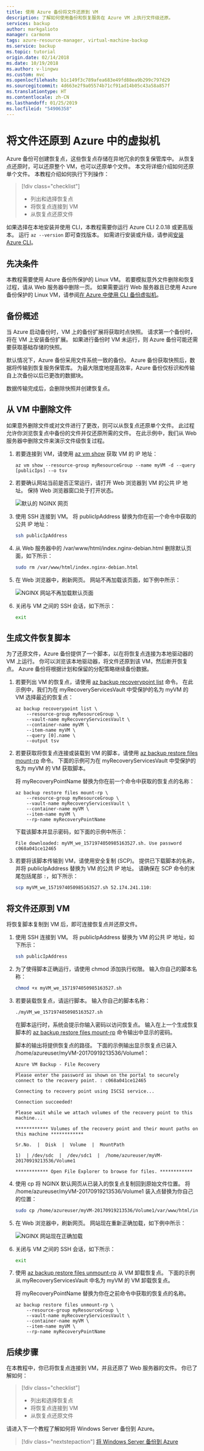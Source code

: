 ```yaml
---
title: 使用 Azure 备份将文件还原到 VM
description: 了解如何使用备份和恢复服务在 Azure VM 上执行文件级还原。
services: backup
author: markgalioto
manager: carmonm
tags: azure-resource-manager, virtual-machine-backup
ms.service: backup
ms.topic: tutorial
origin.date: 02/14/2018
ms.date: 10/19/2018
ms.author: v-lingwu
ms.custom: mvc
ms.openlocfilehash: b1c149f3c789afea683e49fd88ea9b299c797d29
ms.sourcegitcommit: 4d663e2f9a05574b71cf91ad14b05c43a58a857f
ms.translationtype: HT
ms.contentlocale: zh-CN
ms.lasthandoff: 01/25/2019
ms.locfileid: "54906358"
---
```

# <a name="restore-files-to-a-virtual-machine-in-azure"></a>将文件还原到 Azure 中的虚拟机
Azure 备份可创建恢复点，这些恢复点存储在异地冗余的恢复保管库中。 从恢复点还原时，可以还原整个 VM，也可以还原单个文件。 本文将详细介绍如何还原单个文件。 本教程介绍如何执行下列操作：

> [!div class="checklist"]
> * 列出和选择恢复点
> * 将恢复点连接到 VM
> * 从恢复点还原文件

如果选择在本地安装并使用 CLI，本教程需要你运行 Azure CLI 2.0.18 或更高版本。 运行 `az --version` 即可查找版本。 如需进行安装或升级，请参阅[安装 Azure CLI](/cli/install-azure-cli)。 


## <a name="prerequisites"></a>先决条件
本教程需要使用 Azure 备份所保护的 Linux VM。 若要模拟意外文件删除和恢复过程，请从 Web 服务器中删除一页。 如果需要运行 Web 服务器且已使用 Azure 备份保护的 Linux VM，请参阅[在 Azure 中使用 CLI 备份虚拟机](quick-backup-vm-cli.md)。


## <a name="backup-overview"></a>备份概述
当 Azure 启动备份时，VM 上的备份扩展将获取时点快照。 请求第一个备份时，将在 VM 上安装备份扩展。 如果进行备份时 VM 未运行，则 Azure 备份可能还需要获取基础存储的快照。

默认情况下，Azure 备份采用文件系统一致的备份。 Azure 备份获取快照后，数据将传输到恢复服务保管库。 为最大限度地提高效率，Azure 备份仅标识和传输自上次备份以后已更改的数据块。

数据传输完成后，会删除快照并创建恢复点。


## <a name="delete-a-file-from-a-vm"></a>从 VM 中删除文件
如果意外删除文件或对文件进行了更改，则可以从恢复点还原单个文件。 此过程允许你浏览恢复点中备份的文件并仅还原所需的文件。 在此示例中，我们从 Web 服务器中删除文件来演示文件级恢复过程。

1. 若要连接到 VM，请使用 [az vm show](/cli/vm?view=azure-cli-latest#az-vm-show) 获取 VM 的 IP 地址：

     ```azurecli
     az vm show --resource-group myResourceGroup --name myVM -d --query [publicIps] --o tsv
     ```

2. 若要确认网站当前是否正常运行，请打开 Web 浏览器到 VM 的公共 IP 地址。 保持 Web 浏览器窗口处于打开状态。

    ![默认的 NGINX 网页](./media/tutorial-restore-files/nginx-working.png)

3. 使用 SSH 连接到 VM。 将 publicIpAddress 替换为你在前一个命令中获取的公共 IP 地址：

    ```bash
    ssh publicIpAddress
    ```

4. 从 Web 服务器中的 /var/www/html/index.nginx-debian.html 删除默认页面，如下所示：

    ```bash
    sudo rm /var/www/html/index.nginx-debian.html
    ```

5. 在 Web 浏览器中，刷新网页。 网站不再加载该页面，如下例中所示：

    ![NGINX 网站不再加载默认页面](./media/tutorial-restore-files/nginx-broken.png)

6. 关闭与 VM 之间的 SSH 会话，如下所示：

    ```bash
    exit
    ```


## <a name="generate-file-recovery-script"></a>生成文件恢复脚本
为了还原文件，Azure 备份提供了一个脚本，以在将恢复点连接为本地驱动器的 VM 上运行。 你可以浏览该本地驱动器，将文件还原到该 VM，然后断开恢复点。 Azure 备份将根据计划和保留的分配策略继续备份数据。

1. 若要列出 VM 的恢复点，请使用 [az backup recoverypoint list](/cli/backup/recoverypoint?view=azure-cli-latest#az-backup-recoverypoint-list) 命令。 在此示例中，我们为在 myRecoveryServicesVault 中受保护的名为 myVM 的 VM 选择最近的恢复点：

    ```azurecli
    az backup recoverypoint list \
        --resource-group myResourceGroup \
        --vault-name myRecoveryServicesVault \
        --container-name myVM \
        --item-name myVM \
        --query [0].name \
        --output tsv
    ```

2. 若要获取将恢复点连接或装载到 VM 的脚本，请使用 [az backup restore files mount-rp](/cli/backup/restore/files?view=azure-cli-latest#az-backup-restore-files-mount-rp) 命令。 下面的示例可为在 myRecoveryServicesVault 中受保护的名为 myVM 的 VM 获取脚本。

    将 myRecoveryPointName 替换为你在前一个命令中获取的恢复点的名称：

    ```azurecli
    az backup restore files mount-rp \
        --resource-group myResourceGroup \
        --vault-name myRecoveryServicesVault \
        --container-name myVM \
        --item-name myVM \
        --rp-name myRecoveryPointName
    ```

    下载该脚本并显示密码，如下面的示例中所示：

    ```
    File downloaded: myVM_we_1571974050985163527.sh. Use password c068a041ce12465
    ```

3. 若要将该脚本传输到 VM，请使用安全复制 (SCP)。 提供已下载脚本的名称，并将 publicIpAddress 替换为 VM 的公共 IP 地址。 请确保在 SCP 命令的末尾包括尾部 `:`，如下所示：

    ```bash
    scp myVM_we_1571974050985163527.sh 52.174.241.110:
    ```


## <a name="restore-file-to-your-vm"></a>将文件还原到 VM
将恢复脚本复制到 VM 后，即可连接恢复点并还原文件。

1. 使用 SSH 连接到 VM。 将 publicIpAddress 替换为 VM 的公共 IP 地址，如下所示：

    ```bash
    ssh publicIpAddress
    ```

2. 为了使得脚本正确运行，请使用 chmod 添加执行权限。 输入你自己的脚本名称：

    ```bash
    chmod +x myVM_we_1571974050985163527.sh
    ```

3. 若要装载恢复点，请运行脚本。 输入你自己的脚本名称：

    ```bash
    ./myVM_we_1571974050985163527.sh
    ```

    在脚本运行时，系统会提示你输入密码以访问恢复点。 输入在上一个生成恢复脚本的 [az backup restore files mount-rp](/cli/backup/restore/files?view=azure-cli-latest#az-backup-restore-files-mount-rp) 命令输出中显示的密码。

    脚本的输出将提供恢复点的路径。 下面的示例输出显示恢复点已装入 /home/azureuser/myVM-20170919213536/Volume1：

    ```
    Azure VM Backup - File Recovery
    ______________________________________________
    Please enter the password as shown on the portal to securely connect to the recovery point. : c068a041ce12465
    
    Connecting to recovery point using ISCSI service...
    
    Connection succeeded!
    
    Please wait while we attach volumes of the recovery point to this machine...
    
    ************ Volumes of the recovery point and their mount paths on this machine ************
    
    Sr.No.  |  Disk  |  Volume  |  MountPath
    
    1)  | /dev/sdc  |  /dev/sdc1  |  /home/azureuser/myVM-20170919213536/Volume1
    
    ************ Open File Explorer to browse for files. ************
    ```

4. 使用 cp 将 NGINX 默认网页从已装入的恢复点复制回到原始文件位置。 将 /home/azureuser/myVM-20170919213536/Volume1 装入点替换为你自己的位置：

    ```bash
    sudo cp /home/azureuser/myVM-20170919213536/Volume1/var/www/html/index.nginx-debian.html /var/www/html/
    ```

6. 在 Web 浏览器中，刷新网页。 网站现在重新正确加载，如下例中所示：

    ![NGINX 网站现在正确加载](./media/tutorial-restore-files/nginx-restored.png)

7. 关闭与 VM 之间的 SSH 会话，如下所示：

    ```bash
    exit
    ```

8. 使用 [az backup restore files unmount-rp](/cli/backup/restore/files?view=azure-cli-latest#az-backup-restore-files-unmount-rp) 从 VM 卸载恢复点。 下面的示例从 myRecoveryServicesVault 中名为 myVM 的 VM 卸载恢复点。

    将 myRecoveryPointName 替换为你在之前命令中获取的恢复点的名称。
    
    ```azurecli
    az backup restore files unmount-rp \
        --resource-group myResourceGroup \
        --vault-name myRecoveryServicesVault \
        --container-name myVM \
        --item-name myVM \
        --rp-name myRecoveryPointName
    ```

## <a name="next-steps"></a>后续步骤
在本教程中，你已将恢复点连接到 VM，并且还原了 Web 服务器的文件。 你已了解如何：

> [!div class="checklist"]
> * 列出和选择恢复点
> * 将恢复点连接到 VM
> * 从恢复点还原文件

请进入下一个教程了解如何将 Windows Server 备份到 Azure。

> [!div class="nextstepaction"]
> [将 Windows Server 备份到 Azure](tutorial-backup-windows-server-to-azure.md)

<!-- Update_Description: link update -->
